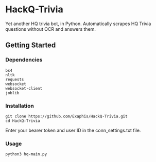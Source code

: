 # HackQ-Trivia
Yet another HQ trivia bot, in Python. Automatically scrapes HQ Trivia questions without OCR and answers them.

## Getting Started
### Dependencies
```
bs4
nltk
requests
websocket
websocket-client
joblib
```
### Installation
```
git clone https://github.com/Exaphis/HackQ-Trivia.git
cd HackQ-Trivia
```
Enter your bearer token and user ID in the conn_settings.txt file.

### Usage
```
python3 hq-main.py
```
